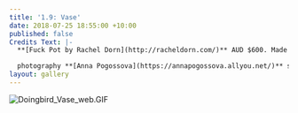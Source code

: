 ```yaml
---
title: '1.9: Vase'
date: 2018-07-25 18:55:00 +10:00
published: false
Credits Text: |-
  **[Fuck Pot by Rachel Dorn](http://racheldorn.com/)** AUD $600. Made from porcelain, underglaze and glaze.

  photography **[Anna Pogossova](https://annapogossova.allyou.net/)** styling **[Miguel Urbina Tan](https://www.instagram.com/miguelurbinatan)**
layout: gallery
---
```


![Doingbird_Vase_web.GIF](/uploads/Doingbird_Vase_web.GIF)